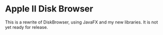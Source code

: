 # Apple II Disk Browser
This is a rewrite of DiskBrowser, using JavaFX and my new libraries. It is not yet ready for release.